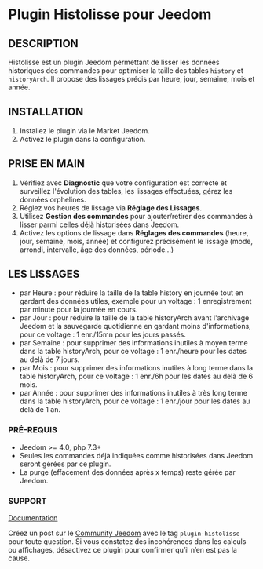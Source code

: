 # Plugin Histolisse pour Jeedom

## DESCRIPTION
Histolisse est un plugin Jeedom permettant de lisser les données historiques des commandes pour optimiser la taille des tables `history` et `historyArch`. Il propose des lissages précis par heure, jour, semaine, mois et année.

## INSTALLATION
1. Installez le plugin via le Market Jeedom.
2. Activez le plugin dans la configuration.

## PRISE EN MAIN
1. Vérifiez avec **Diagnostic** que votre configuration est correcte et surveillez l'évolution des tables, les lissages effectuées, gérez les données orphelines.
2. Réglez vos heures de lissage via **Réglage des Lissages**.
3. Utilisez **Gestion des commandes** pour ajouter/retirer des commandes à lisser parmi celles déjà historisées dans Jeedom.
4. Activez les options de lissage dans **Réglages des commandes** (heure, jour, semaine, mois, année) et configurez précisément le lissage (mode, arrondi, intervalle, âge des données, période...)

## LES LISSAGES
- par Heure : pour réduire la taille de la table history en journée tout en gardant des données utiles, exemple pour un voltage : 1 enregistrement par minute pour la journée en cours. 
- par Jour : pour réduire la taille de la table historyArch avant l'archivage Jeedom et la sauvegarde quotidienne en gardant moins d'informations, pour ce voltage : 1 enr./15mn pour les jours passés.
- par Semaine : pour supprimer des informations inutiles à moyen terme dans la table historyArch, pour ce voltage : 1 enr./heure pour les dates au delà de 7 jours.
- par Mois : pour supprimer des informations inutiles à long terme dans la table historyArch, pour ce voltage : 1 enr./6h pour les dates au delà de 6 mois.
- par Année : pour supprimer des informations inutiles à très long terme dans la table historyArch, pour ce voltage : 1 enr./jour pour les dates au delà de 1 an.

### PRÉ-REQUIS
- Jeedom >= 4.0, php 7.3+
- Seules les commandes déjà indiquées comme historisées dans Jeedom seront gérées par ce plugin.
- La purge (effacement des données après x temps) reste gérée par Jeedom.

### SUPPORT
[Documentation](https://pax24fr.github.io/HistoLisse-Jeedom/)  

Créez un post sur le [Community Jeedom](https://community.jeedom.com/) avec le tag `plugin-histolisse` pour toute question.
Si vous constatez des incohérences dans les calculs ou affichages, désactivez ce plugin pour confirmer qu’il n’en est pas la cause.